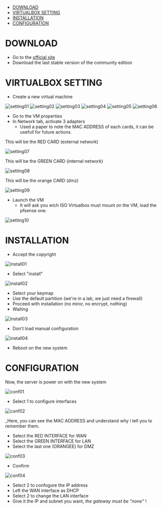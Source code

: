 - [DOWNLOAD](#download)
- [VIRTUALBOX SETTING](#virtualbox-setting)
- [INSTALLATION](#installation)
- [CONFIGURATION](#configuration)

# DOWNLOAD
* Go to the [official site](https://www.pfsense.org/download/)
* Download the last stable version of the community edition

# VIRTUALBOX SETTING
* Create a new virtual machine

![setting01](Images/setting01.png)
![setting02](Images/setting02.png)
![setting03](Images/setting03.png)
![setting04](Images/setting04.png)
![setting05](Images/setting05.png)
![setting06](Images/setting06.png)

* Go to the VM properties
* In Network tab, activate 3 adapters
  * Used a paper to note the MAC ADDRESS of each cards, it can be usefull for future actions.

This will be the RED CARD (external network)

![setting07](Images/setting07.png)

This will be the GREEN CARD (internal network)

![setting08](Images/setting08.png)

This will be the orange CARD (dmz)

![setting09](Images/setting09.png)

* Launch the VM
  * It will ask you wich ISO Virtualbox must mount on the VM, load the pfsense one.

![setting10](Images/setting10.png)

# INSTALLATION
* Accept the copyright

![install01](Images/install01.png)

* Select "install"
  
![install02](Images/install02.png)

* Select your keymap
* Use the default partition (we're in a lab, we just need a firewall)
* Proceed with installation (no miror, no encrypt, nothing)
* Waiting

![install03](Images/install03.png)

* Don't load manual configuration

![install04](Images/install04.png)

* Reboot on the new system

# CONFIGURATION

Now, the server is power on with the new system

![conf01](Images/conf01.png)

* Select 1 to configure interfaces

![conf02](Images/conf02.png)

_Here, you can see the MAC ADDRESS and understand why i tell you to remember them.

* Select the RED INTERFACE for WAN
* Select the GREEN INTERFACE for LAN
* Select the last one (ORANGEE) for DMZ

![conf03](Images/conf03.png)

* Confirm

![conf04](Images/conf04.png)

* Select 2 to confogure the IP address
* Left the WAN interface as DHCP
* Select 2 to change the LAN interface
* Give it the IP and subnet you want, *the gateway must be "none"* !
